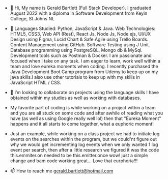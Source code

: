 - 👋 Hi, My name is Gerald Bartlett (Full Stack Developer). I graduated August 2022 with a diploma in Software Development from Keyin College, St.Johns NL 
- 🌱 Languages Studied: Python, JavaScript & Java. Web Technologies: HTML5, CSS3, Web API (Rest), React Js, Node Js, Node ejs, UI/UX Design using Figma, Lucid Chart & Safe Agile using Trello Boards. Content Management using GitHub. Software Testing using J Unit. Database programming using PostgreSQL, Mongo db & MySql. Development tools such as Postman & Docker. I am passionate and focused when I take on any task. I am eager to learn, work well within a team and love eureka moments when coding. I recently purchased the Java Development Boot Camp program from Udemy to keep up on my java skills.I also use other tutorials to keep up with my skills in JavaScript HTML / CSS.  

- 💞️ I’m looking to collaborate on projects using the language skills I have obtained within my studies as well as working with databases.
- My favorite part of coding is while working on a project within a team and you are all stuck on some code and after awhile of reading what you have (as well as using Google really well lol) then that "Eureka Moment" happens and it all starts to come together, what a euphoric moment!
-  Just an example, while working on a class project we had to initiate log events on the searches within the program, but we could'nt figure out why we would get incrementing log events when we only wanted 1 log event per search, then after a little research we figured it was the code this.emmiter.on needed to be this.emitter.once wow! just a simple change and bam code working great... Love that eurphoria!!! 
- 📫 How to reach me gerald.bartlett@hotmail.com

<!---
Gerald-Bartlett is a ✨ special ✨ repository because its `README.md` (this file) appears on your GitHub profile.
You can click the Preview link to take a look at your changes.
--->
